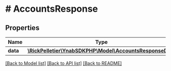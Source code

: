 # # AccountsResponse

## Properties

Name | Type | Description | Notes
------------ | ------------- | ------------- | -------------
**data** | [**\RickPelletier\YnabSDKPHP\Model\AccountsResponseData**](AccountsResponseData.md) |  |

[[Back to Model list]](../../README.md#models) [[Back to API list]](../../README.md#endpoints) [[Back to README]](../../README.md)
